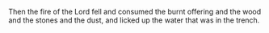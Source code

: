 Then the fire of the Lord fell and consumed the burnt offering and the wood and the stones and the dust, and licked up the water that was in the trench.
